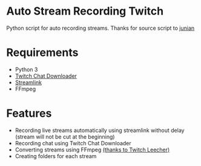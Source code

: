 # Auto Stream Recording Twitch
Python script for auto recording streams.
Thanks for source script to [junian](https://gist.github.com/junian/b41dd8e544bf0e3980c971b0d015f5f6)

# Requirements

* Python 3
* [Twitch Chat Downloader](https://github.com/PetterKraabol/Twitch-Chat-Downloader)
* [Streamlink](https://github.com/streamlink/streamlink)
* FFmpeg

# Features

* Recording live streams automatically using streamlink without delay (stream will not be cut at the beginning)
* Recording chat using Twitch Chat Downloader
* Converting streams using FFmpeg [(thanks to Twitch Leecher)](https://github.com/Franiac/TwitchLeecher)
* Creating folders for each stream
